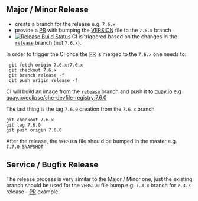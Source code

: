 ## Major / Minor Release

- create a branch for the release e.g. `7.6.x`
- provide a [PR](https://github.com/eclipse/che-devfile-registry/pull/171) with bumping the [VERSION](https://github.com/eclipse/che-devfile-registry/blob/master/VERSION) file to the `7.6.x` branch
- [![Release Build Status](https://ci.centos.org/buildStatus/icon?subject=release&job=devtools-che-devfile-registry-release/)](https://ci.centos.org/job/devtools-che-devfile-registry-release/) CI is triggered based on the changes in the [`release`](https://github.com/eclipse/che-devfile-registry/tree/release) branch (not `7.6.x`).

In order to trigger the CI once the [PR](https://github.com/eclipse/che-devfile-registry/pull/171) is merged to the `7.6.x` one needs to:

```
 git fetch origin 7.6.x:7.6.x
 git checkout 7.6.x
 git branch release -f 
 git push origin release -f
```

CI will build an image from the [`release`](https://github.com/eclipse/che-devfile-registry/tree/release) branch and push it to [quay.io](https://quay.io/organization/eclipse) e.g [quay.io/eclipse/che-devfile-registry:7.6.0](https://quay.io/repository/eclipse/che-devfile-registry?tab=tags&tag=7.6.0)

The last thing is the tag `7.6.0` creation from the `7.6.x` branch

```
git checkout 7.6.x
git tag 7.6.0
git push origin 7.6.0
```

After the release, the `VERSION` file should be bumped in the master e.g. [`7.7.0-SNAPSHOT`](https://github.com/eclipse/che-devfile-registry/pull/172)

## Service / Bugfix  Release

The release process is very similar to the Major / Minor one, just the existing branch should be used for the `VERSION` file bump e.g. `7.3.x` branch for `7.3.3` release - [PR](https://github.com/eclipse/che-devfile-registry/pull/156) example.

